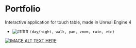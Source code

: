 # Portfolio
Interactive application for touch table, made in Unreal Engine 4

- ![#ffffff](https://placehold.it/15/f03c15/000000?text=+) `(day/night, walk, pan, zoom, rain, etc)
`

[![IMAGE ALT TEXT HERE](https://img.youtube.com/vi/WoNcib2gGJE/0.jpg)](https://www.youtube.com/watch?v=WoNcib2gGJE)


